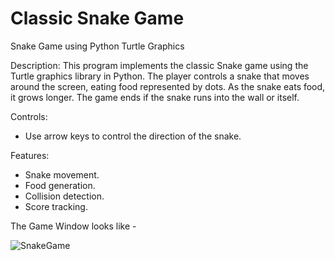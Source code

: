 <h1> Classic Snake Game </h1>

Snake Game using Python Turtle Graphics

Description:
This program implements the classic Snake game using the Turtle graphics library in Python. The player controls a snake that moves around the screen, eating food represented by dots. As the snake eats food, it grows longer. The game ends if the snake runs into the wall or itself.

Controls:
- Use arrow keys to control the direction of the snake.

Features:
- Snake movement.
- Food generation.
- Collision detection.
- Score tracking.

The Game Window looks like -

![SnakeGame](https://github.com/meenakshi0407/Classic-Snake-Game/assets/143179982/80986a71-0adf-458e-b84a-b24157f6f7af)

